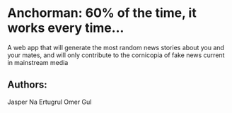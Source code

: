 # Anchorman: 60% of the time, it works every time...

A web app that will generate the most random news stories about you and your mates, and will only contribute to the cornicopia of fake news current in mainstream media 
 
## Authors:
Jasper Na
Ertugrul Omer Gul
